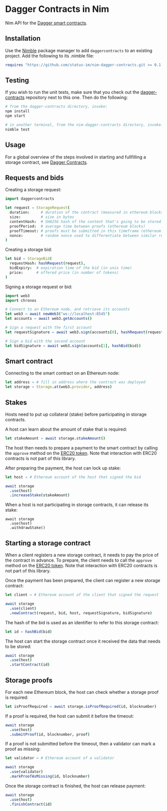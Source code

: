 Dagger Contracts in Nim
=======================

Nim API for the [Dagger smart contracts][1].

Installation
------------

Use the [Nimble][2] package manager to add `daggercontracts` to an existing
project. Add the following to its .nimble file:

```nim
requires "https://github.com/status-im/nim-dagger-contracts.git >= 0.1.0 & < 0.2.0"
```

Testing
-------

If you wish to run the unit tests, make sure that you check out the
[dagger-contracts][1] repository next to this one. Then do the following:

```sh
# from the dagger-contracts directory, invoke:
npm install
npm start

# in another terminal, from the nim-dagger-contracts directory, invoke:
nimble test
```

Usage
-----

For a global overview of the steps involved in starting and fullfilling a
storage contract, see [Dagger Contracts][1].

Requests and bids
-----------------

Creating a storage request:

```nim
import daggercontracts

let request = StorageRequest(
  duration:     # duration of the contract (measured in ethereum blocks)
  size:         # size in bytes
  contentHash:  # SHA256 hash of the content that's going to be stored
  proofPeriod:  # average time between proofs (ethereum blocks)
  proofTimeout: # proofs must be submitted in this timeframe (ethereum blocks)
  nonce:        # random nonce used to differentiate between similar requests
)
```

Creating a storage bid:

```nim
let bid = StorageBid(
  requestHash: hashRequest(request),
  bidExpiry:  # expiration time of the bid (in unix time)
  price:      # offered price (in number of tokens)
)
```

Signing a storage request or bid:

```nim
import web3
import chronos

# Connect to an Ethereum node, and retrieve its accounts
let web3 = await newWeb3("ws://localhost:8545")
let accounts = await web3.getAccounts()

# Sign a request with the first account
let requestSignature = await web3.sign(accounts[0], hashRequest(request))

# Sign a bid with the second account
let bidSignature = await web3.sign(accounts[1], hashBid(bid))
```

Smart contract
--------------

Connecting to the smart contract on an Ethereum node:

```nim
let address = # fill in address where the contract was deployed
let storage = Storage.at(web3.provider, address)
```

Stakes
------

Hosts need to put up collateral (stake) before participating in storage
contracts.

A host can learn about the amount of stake that is required:
```nim
let stakeAmount = await storage.stakeAmount()
```

The host then needs to prepare a payment to the smart contract by calling the
`approve` method on the [ERC20 token][3]. Note that interaction with ERC20
contracts is not part of this library.

After preparing the payment, the host can lock up stake:
```nim
let host = # Ethereum account of the host that signed the bid

await storage
  .use(host)
  .increaseStake(stakeAmount)
```

When a host is not participating in storage contracts, it can release its stake:

```
await storage
  .use(host)
  .withdrawStake()
```

Starting a storage contract
---------------------------

When a client registers a new storage contract, it needs to pay the price of the
contract in advance. To prepare, the client needs to call the `approve` method
on the [ERC20 token][3]. Note that interaction with ERC20 contracts is not part
of this library.

Once the payment has been prepared, the client can register a new storage
contract:

```nim
let client = # Ethereum account of the client that signed the request

await storage
  .use(client)
  .newContract(request, bid, host, requestSignature, bidSignature)
```

The hash of the bid is used as an identifier to refer to this storage contract:
```nim
let id = hashBid(bid)
```

The host can start the storage contract once it received the data that needs to
be stored:

```nim
await storage
  .use(host)
  .startContract(id)
```

Storage proofs
--------------

For each new Ethereum block, the host can check whether a storage proof is
required:

```nim
let isProofRequired = await storage.isProofRequired(id, blocknumber)
```

If a proof is required, the host can submit it before the timeout:

```nim
await storage
  .use(host)
  .submitProof(id, blocknumber, proof)
```

If a proof is not submitted before the timeout, then a validator can mark
a proof as missing:

```nim
let validator = # Ethereum account of a validator

await storage
  .use(validator)
  .markProofAsMissing(id, blocknumber)
```

Once the storage contract is finished, the host can release payment:

```nim
await storage
  .use(host)
  .finishContract(id)
```

[1]: https://github.com/status-im/dagger-contracts/
[2]: https://github.com/nim-lang/nimble
[3]: https://ethereum.org/en/developers/docs/standards/tokens/erc-20/
